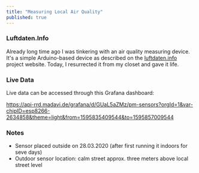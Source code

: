```yaml
---
title: "Measuring Local Air Quality"
published: true
---
```


### Luftdaten.Info

Already long time ago I was tinkering with an air quality measuring device. It's a simple Arduino-based device as described on the [luftdaten.info](https://luftdaten.info/) project website. Today, I resurrected it from my closet and gave it life.

### Live Data

Live data can be accessed through this Grafana dashboard:

https://api-rrd.madavi.de/grafana/d/GUaL5aZMz/pm-sensors?orgId=1&var-chipID=esp8266-2634858&theme=light&from=1595835409544&to=1595857009544

### Notes

- Sensor placed outside on 28.03.2020 (after first running it indoors for seve days) 
- Outdoor sensor location: calm street approx. three meters above local street level
